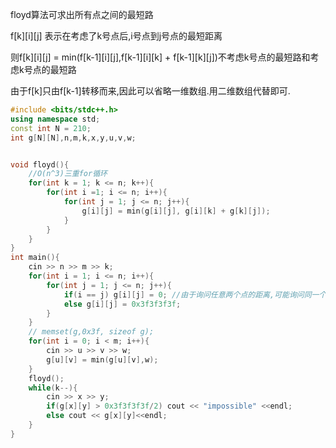 floyd算法可求出所有点之间的最短路

f\[k]\[i][j] 表示在考虑了k号点后,i号点到j号点的最短距离

则f\[k]\[i][j] = min(f\[k-1]\[i][j],f\[k-1]\[i][k] + f\[k-1]\[k][j])不考虑k号点的最短路和考虑k号点的最短路

由于f[k]只由f[k-1]转移而来,因此可以省略一维数组.用二维数组代替即可.

```c++
#include <bits/stdc++.h>
using namespace std;
const int N = 210;
int g[N][N],n,m,k,x,y,u,v,w;


void floyd(){
    //O(n^3)三重for循环
    for(int k = 1; k <= n; k++){
        for(int i =1; i <= n; i++){
            for(int j = 1; j <= n; j++){
                g[i][j] = min(g[i][j], g[i][k] + g[k][j]);
            }
        }
    }
}
int main(){
    cin >> n >> m >> k;
    for(int i = 1; i <= n; i++){
        for(int j = 1; j <= n; j++){
            if(i == j) g[i][j] = 0; //由于询问任意两个点的距离,可能询问同一个点,所以要初始化为0
            else g[i][j] = 0x3f3f3f3f;
        }
    }
    // memset(g,0x3f, sizeof g);
    for(int i = 0; i < m; i++){
        cin >> u >> v >> w;
        g[u][v] = min(g[u][v],w);
    }
    floyd();
    while(k--){
        cin >> x >> y;
        if(g[x][y] > 0x3f3f3f3f/2) cout << "impossible" <<endl;
        else cout << g[x][y]<<endl;
    }
}
```


